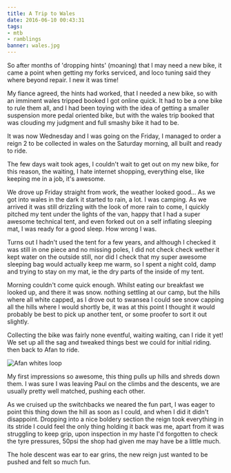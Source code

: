 ```yaml
---
title: A Trip to Wales
date: 2016-06-10 00:43:31
tags:
- mtb
- ramblings
banner: wales.jpg
---
```


So after months of 'dropping hints' (moaning) that I may need a new bike, it came a point when getting my forks serviced, and loco tuning said they where beyond repair. I new it was time!

My fiance agreed, the hints had worked, that I needed a new bike, so with an imminent wales tripped booked I got online quick.
It had to be a one bike to rule them all, and I had been toying with the idea of getting a smaller suspension more pedal oriented bike, but with the wales trip booked that was clouding my judgment and full smashy bike it had to be.

It was now Wednesday and I was going on the Friday, I managed to order a reign 2 to be collected in wales on the Saturday morning, all built and ready to ride.

The few days wait took ages, I couldn't wait to get out on my new bike, for this reason, the waiting, I hate internet shopping, everything else, like keeping me in a job, it's awesome.

We drove up Friday straight from work, the weather looked good...
As we got into wales in the dark it started to rain, a lot. I was camping.
As we arrived it was still drizzling with the look of more rain to come, I quickly pitched my tent under the lights of the van, happy that I had a super awesome technical tent, and even forked out on a self inflating sleeping mat, I was ready for a good sleep.
How wrong I was.

Turns out I hadn't used the tent for a few years, and although I checked it was still in one piece and no missing poles, I did not check check wether it kept water on the outside still, nor did I check that my super awesome sleeping bag would actually keep me warm, so I spent a night cold, damp and trying to stay on my mat, ie the dry parts of the inside of my tent.

Morning couldn't come quick enough. Whilst eating our breakfast we looked up, and there it was snow. nothing settling at our camp, but the hills where all white capped, as I drove out to swansea I could see snow capping all the hills where I would shortly be, it was at this point I thought it would probably be best to pick up another tent, or some proofer to sort it out slightly.

Collecting the bike was fairly none eventful, waiting waiting, can I ride it yet! We set up all the sag and tweaked things best we could for initial riding. then back to Afan to ride.

![Afan whites loop](https://c2.staticflickr.com/2/1657/26410916545_77b293d9c1_b.jpg)

My first impressions so awesome, this thing pulls up hills and shreds down them. I was sure I was leaving Paul on the climbs and the descents, we are usually pretty well matched, pushing each other.

As we cruised up the switchbacks we neared the fun part, I was eager to point this thing down the hill as soon as I could, and when I did it didn't disappoint. 
Dropping into a nice boldery section the reign took everything in its stride I could feel the only thing holding it back was me, apart from it was struggling to keep grip, upon inspection in my haste I'd forgotten to check the tyre pressures, 50psi the shop had given me may have be a little much.

The hole descent was ear to ear grins, the new reign just wanted to be pushed and felt so much fun.